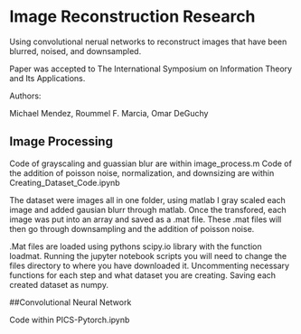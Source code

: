 # Image Reconstruction Research

Using convolutional nerual networks to reconstruct images that have been blurred, noised, and downsampled.

Paper was accepted to The International Symposium on Information Theory and Its Applications.

Authors:

Michael Mendez, Roummel F. Marcia, Omar DeGuchy

## Image Processing

Code of grayscaling and guassian blur are within image_process.m
Code of the addition of poisson noise, normalization, and downsizing are within Creating_Dataset_Code.ipynb

The dataset were images all in one folder, using matlab I gray scaled each image and added gausian blurr through matlab. Once the transfored, each image was put into an array and saved as a .mat file. These .mat files will then go through downsampling and the addition of poisson noise.

.Mat files are loaded using pythons scipy.io library with the function loadmat. Running the jupyter notebook scripts you will need to change the files directory to where you have downloaded it. Uncommenting necessary functions for each step and what dataset you are creating. Saving each created dataset as numpy.

##Convolutional Neural Network

Code within PICS-Pytorch.ipynb

